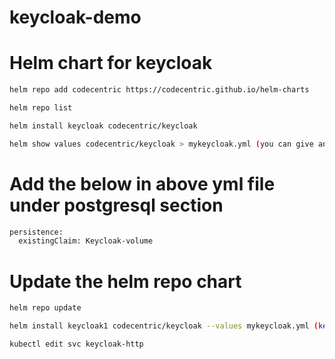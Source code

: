 # keycloak-demo


# Helm chart for keycloak

```bash
helm repo add codecentric https://codecentric.github.io/helm-charts
```

```bash
helm repo list
```

```bash
helm install keycloak codecentric/keycloak
```

```bash
helm show values codecentric/keycloak > mykeycloak.yml (you can give any name)
```

# Add the below in above yml file under postgresql section 

```bash
persistence:
  existingClaim: Keycloak-volume
```

# Update the helm repo chart

```bash
helm repo update
```

```bash
helm install keycloak1 codecentric/keycloak --values mykeycloak.yml (keycloak1=New Release)
```

```bash
kubectl edit svc keycloak-http
```
